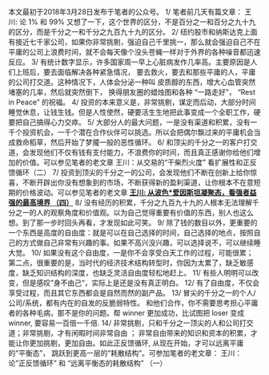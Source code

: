 本文最初于2018年3月28日发布于笔者的公众号。
1/ 笔者前几天有篇文章： 王川: 论 1% 和 99% 又想了一下，这个世界的区分，不是百分之一和百分之九十九的区分，而是千分之一和千分之九百九十九的区分。
2/ 纽约股市和纳斯达克上面有接近七千家公司，如果你非常挑剔，强迫自己千里挑一，那么就会强迫自己不在平庸的公司上浪费时间，就不会每天像个没头苍蝇一样对于外界的各种噪音都迅速反应。
3/ 有统计数字显示，许多国家周一早上心脏病发作几率高。主要原因是人们上班后，要去面临解决各种紧急情况， 要去救火，要去和那些平庸的人，平庸的公司打交道。这种情况下，人体会分泌一种叫 皮质醇的东西，增大心血管突然堵塞的几率，然后就突然倒下， 换得朋友圈的蜡烛图和各种 “一路走好”， “Rest in Peace” 的祝福。
4/ 投资的本来意义是，非常挑剔，谋定而后动，大部分时间睡觉休息，让钱生钱。但是人性使然，硬要活生生地把此事变成一个全职工作，硬要把自己搞得心力交瘁。
5/ 大部分人的最大问题，一是没有渠道和积累，没有一千个投资机会，一千个潜在合作伙伴可以挑选。所以会把偶尔飘过来的平庸机会当成救命稻草，然后开始了梦魇一般的恶性循环。
6/ 和顶尖的千分之一的客户打交道，会发现他们不仅有钱有支付能力，不浪费你的时间，而且真正感谢你给他们增加的价值。可以参见笔者的老文章 王川：从交易的“干柴烈火度” 看扩展性和正反馈循环（二）
7/ 投资到顶尖的千分之一的公司，会发现他们不断在创新上给你惊喜，不断开辟出你没有想象到的市场，不断获得新的盈利渠道，让你根本不在意短期的价格波动。可以参见笔者的老文章 **[王川: 从波色*爱因斯坦凝聚态，看强者益强的最高境界 （四）](https://chuan.us/archives/<https:/chuan.us/archives/283>)**
8/ 没有经历的积累，千分之九百九十九的人根本无法理解千分之一的人的观察角度和价值观。以为自己觉得重要有价值的东西，别人也这么想。到了那一步时回头再看，才发现如此可笑。
9/ 除了钱的数目以外，更重要的一个东西是高度的自由度：就是可以在自己选择的时间，自己选择的地点，按照自己的方式做自己非常有兴趣的事。如果不高兴没兴趣，可以选择说不，可以继续睡大觉。
10/ 如果没有这个自由度，一是你不会享受白天工作的过程，可能很累； 第二点，很重要的是，当时代的经济技术结构转型时，你因为太累了，缺乏敏感度，缺乏知识结构的深度，也缺乏灵活自由度轻松地赶上。
11/ 有些人明明可以改变，但是感叹”身不由己“，实际上是还是没有真正明白。
12/ 有了自由度，不仅会享受过程，而且其它东西都会是自然而然的副产品。
13/ 冒尖的千分之一的个人/公司/系统，都有内在的自发的反脆弱特性。 和他们合作，你不需要思考担心平庸者的各种毛病，那不是你的问题。帮 winner 更加成功，比试图把 loser 变成 winner, 要容易一百倍一千倍.
14/ 非常挑剔，只和千分之一顶尖的人和公司打交道；非常挑剔，才有闲暇时间非常自由 ； 非常自由带来的知识和资本的积累，才能让你更加挑剔，更加自由。如此正反馈循环, 从现在开始，才可以远离平庸的“平衡态”， 跳跃到更高一层的“耗散结构”。可参加笔者的老文章：
王川： 论”正反馈循环” 和 “远离平衡态的耗散结构” （一）
